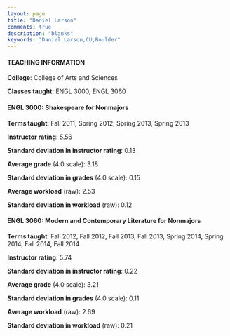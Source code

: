 ```yaml
---
layout: page
title: "Daniel Larson" 
comments: true
description: "blanks"
keywords: "Daniel Larson,CU,Boulder"
---
```

<head>
<script src="https://ajax.googleapis.com/ajax/libs/jquery/2.1.3/jquery.min.js"></script>
<script src="https://dl.dropboxusercontent.com/s/pc42nxpaw1ea4o9/highcharts.js?dl=0"></script>
<!-- <script src="../assets/js/highcharts.js"></script> -->
<style type="text/css">@font-face {
	font-family: "Bebas Neue";
	src: url(https://www.filehosting.org/file/details/544349/BebasNeue Regular.otf) format("opentype");
	}
	h1.Bebas { 
		font-family: "Bebas Neue", Verdana, Tahoma;
	}
</style>
</head>
	   
#### TEACHING INFORMATION

**College**: College of Arts and Sciences

**Classes taught**: ENGL 3000, ENGL 3060

#### ENGL 3000: Shakespeare for Nonmajors

**Terms taught**: Fall 2011, Spring 2012, Spring 2013, Spring 2013

**Instructor rating**: 5.56

**Standard deviation in instructor rating**: 0.13

**Average grade** (4.0 scale): 3.18

**Standard deviation in grades** (4.0 scale): 0.15

**Average workload** (raw): 2.53

**Standard deviation in workload** (raw): 0.12

#### ENGL 3060: Modern and Contemporary Literature for Nonmajors

**Terms taught**: Fall 2012, Fall 2012, Fall 2013, Fall 2013, Spring 2014, Spring 2014, Fall 2014, Fall 2014

**Instructor rating**: 5.74

**Standard deviation in instructor rating**: 0.22

**Average grade** (4.0 scale): 3.21

**Standard deviation in grades** (4.0 scale): 0.11

**Average workload** (raw): 2.69

**Standard deviation in workload** (raw): 0.21


